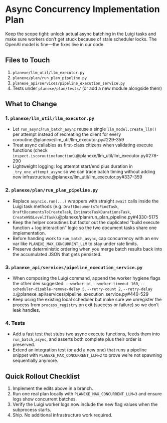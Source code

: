 # Async Concurrency Implementation Plan

Keep the scope tight: unlock actual async batching in the Luigi tasks and make sure workers don’t get stuck because of stale scheduler locks. The OpenAI model is fine—the fixes live in our code.

## Files to Touch

1. `planexe/llm_util/llm_executor.py`
2. `planexe/plan/run_plan_pipeline.py`
3. `planexe_api/services/pipeline_execution_service.py`
4. Tests under `planexe/plan/tests/` (or add a new module alongside them)

## What to Change

### 1. `planexe/llm_util/llm_executor.py`
- Let `run_async`/`run_batch_async` reuse a single `llm_model.create_llm()` per attempt instead of recreating the client for every coroutine.@planexe/llm_util/llm_executor.py#229-359
- Treat async callables as first-class citizens when validating execute functions (check `inspect.iscoroutinefunction`).@planexe/llm_util/llm_executor.py#278-290
- Lightweight logging: log attempt start/end plus duration in `_try_one_attempt_async` so we can trace batch timing without adding new infrastructure.@planexe/llm_util/llm_executor.py#337-359

### 2. `planexe/plan/run_plan_pipeline.py`
- Replace `asyncio.run(...)` wrappers with straight `await` calls inside the Luigi task methods (e.g. `DraftDocumentsToFindTask`, `DraftDocumentsToCreateTask`, `EstimateTaskDurationsTask`, `CreateWBSLevel3Task`).@planexe/plan/run_plan_pipeline.py#4330-5175
- Keep the helper coroutines but factor out the duplicated “build execute function + log interaction” logic so the two document tasks share one implementation.
- Before handing work to `run_batch_async`, cap concurrency with an env var like `PLANEXE_MAX_CONCURRENT_LLM` to stay under rate limits.
- Preserve deterministic ordering when you merge batch results back into the accumulated JSON that gets persisted.

### 3. `planexe_api/services/pipeline_execution_service.py`
- When composing the Luigi command, append the worker hygiene flags the other dev suggested: `--worker-id`, `--worker-timeout 160`, `--scheduler-disable-remove-delay 5`, `--retry-count 2`, `--retry-delay 3`.@planexe_api/services/pipeline_execution_service.py#440-529
- Keep using the existing local scheduler but make sure we unregister the process from `process_registry` on exit (success or failure) so we don’t leak handles.

### 4. Tests
- Add a fast test that stubs two async execute functions, feeds them into `run_batch_async`, and asserts both complete plus their order is preserved.
- Extend an integration test (or add a new one) that runs a pipeline snippet with `PLANEXE_MAX_CONCURRENT_LLM=2` to prove we’re not spawning sequentially anymore.

## Quick Rollout Checklist

1. Implement the edits above in a branch.
2. Run one real plan locally with `PLANEXE_MAX_CONCURRENT_LLM=3` and ensure logs show concurrent batches.
3. Verify the Luigi worker logs now include the new flag values when the subprocess starts.
4. Ship. No additional infrastructure work required.
